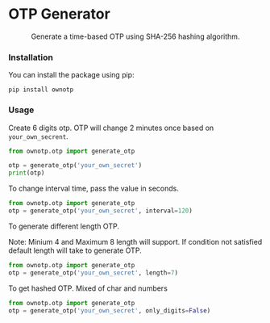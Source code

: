 # OTP Generator
<div align="center">
  Generate a time-based OTP using SHA-256 hashing algorithm.
</div>


### Installation
You can install the package using pip:
```shell
pip install ownotp
```

### Usage
Create 6 digits otp. OTP will change 2 minutes once based on `your_own_secrent`.
```python
from ownotp.otp import generate_otp

otp = generate_otp('your_own_secret')
print(otp)
```
To change interval time, pass the value in seconds.
```python
from ownotp.otp import generate_otp
otp = generate_otp('your_own_secret', interval=120)
```

To generate different length OTP.

Note: Minium 4 and Maximum 8 length will support. If condition not satisfied default length will take to generate OTP.
```python
from ownotp.otp import generate_otp
otp = generate_otp('your_own_secret', length=7)
```
To get hashed OTP. Mixed of char and numbers
```python
from ownotp.otp import generate_otp
otp = generate_otp('your_own_secret', only_digits=False)
```
